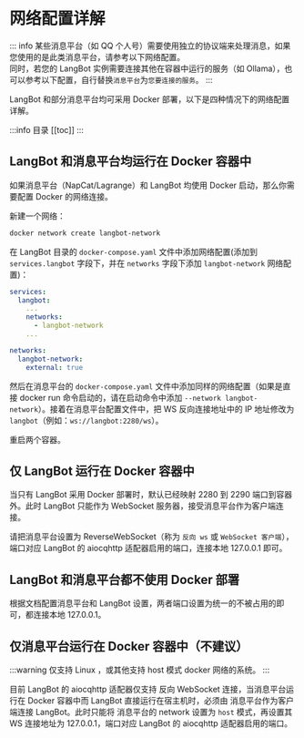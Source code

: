 # 网络配置详解

::: info
某些消息平台（如 QQ 个人号）需要使用独立的协议端来处理消息，如果您使用的是此类消息平台，请参考以下网络配置。  
同时，若您的 LangBot 实例需要连接其他在容器中运行的服务（如 Ollama），也可以参考以下配置，自行替换`消息平台`为`您要连接的服务`。
:::

LangBot 和部分消息平台均可采用 Docker 部署，以下是四种情况下的网络配置详解。

:::info 目录
[[toc]]
:::

## LangBot 和消息平台均运行在 Docker 容器中

如果消息平台（NapCat/Lagrange）和 LangBot 均使用 Docker 启动，那么你需要配置 Docker 的网络连接。

新建一个网络：

```bash
docker network create langbot-network
```

在 LangBot 目录的 `docker-compose.yaml` 文件中添加网络配置(添加到 `services.langbot` 字段下，并在 `networks` 字段下添加 `langbot-network` 网络配置)：

```yaml
services:
  langbot:
    ...
    networks:
      - langbot-network
    ...

networks:
  langbot-network:
    external: true
```

然后在消息平台的 `docker-compose.yaml` 文件中添加同样的网络配置（如果是直接 docker run 命令启动的，请在启动命令中添加 `--network langbot-network`）。接着在消息平台配置文件中，把 WS 反向连接地址中的 IP 地址修改为 `langbot`（例如：`ws://langbot:2280/ws`）。

重启两个容器。



## 仅 LangBot 运行在 Docker 容器中

当只有 LangBot 采用 Docker 部署时，默认已经映射 2280 到 2290 端口到容器外。此时 LangBot 只能作为 WebSocket 服务器，接受消息平台作为客户端连接。

请把消息平台设置为 ReverseWebSocket（称为 `反向 ws` 或 `WebSocket 客户端`），端口对应 LangBot 的 aiocqhttp 适配器启用的端口，连接本地 127.0.0.1 即可。


## LangBot 和消息平台都不使用 Docker 部署

根据文档配置消息平台和 LangBot 设置，两者端口设置为统一的不被占用的即可，都连接本地 127.0.0.1。

## 仅消息平台运行在 Docker 容器中（不建议）

:::warning
仅支持 Linux ，或其他支持 host 模式 docker 网络的系统。
:::

目前 LangBot 的 aiocqhttp 适配器仅支持 反向 WebSocket 连接，当消息平台运行在 Docker 容器中而 LangBot 直接运行在宿主机时，必须由 消息平台作为客户端连接 LangBot。此时只能将 消息平台的 network 设置为 `host` 模式，再设置其 WS 连接地址为 127.0.0.1，端口对应 LangBot 的 aiocqhttp 适配器启用的端口。
